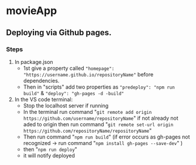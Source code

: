 # movieApp


## Deploying via Github pages.
### Steps
1. In package.json
    - 1st give a property called ```"homepage": "https://username.github.io/repositoryName"``` before dependencies.
    - Then in "scripts" add two properties as ```"predeploy": "npm run build"``` & ```"deploy": "gh-pages -d -build"``` 
2. In the VS code terminal:
    - Stop the localhost server if running
    - In the terminal run command "```git remote add origin https://github.com/username/repositoryName```" if not already not aded to origin then run command "```git remote set-url origin https://github.com/repositoryName/repositoryName```"
    - Then run command "```npm run build```" (if error occurs as gh-pages not recognized -> run command "```npm install gh-pages --save-dev```" )
    - then "```npm run deploy```" 
    - it will notify deployed
